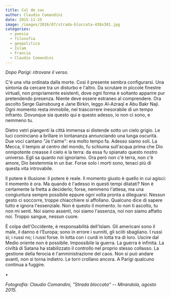 ```yaml
---
title: Cul de sac
author: Claudio Comandini                          
date: 2015-11-25                                   
image: /images/2016/07/strada-bloccata-438x381.jpg 
categories:
  - poesia
  - filosofia                                       
  - geopolitica                                     
  - Islam
  - Francia
  - Claudio Comandini    
---
```


*Dopo Parigi: ritrovare il verso.*

C'è una vita ordinata dalla morte. Così il presente sembra configurarsi. Una sintonia da cercare tra un disturbo e l'altro. Da scrutare in piccole finestre virtuali, non propriamente esistenti, dove ogni forma è soltanto apparire pur pretendendo presenza. Niente deve essere estraneo al comprendere. Ora ascolto Serge Gainsbourg e Jane Birkin, leggo Al-Azraqī e Abu Bakr Naji. Ogni momento resta immobile, nel trascorrere inesorabile di un tempo infranto. Dovunque sia questo qui e questo adesso, io non ci sono, e nemmeno tu.

Dietro vetri piangenti la città immensa si distende sotto un cielo grigio. Le luci cominciano a brillare in lontananza annunciando una lunga oscurità. Due voci cantano "Je t'aime": era molto tempo fa. Adesso siamo soli. La Mecca, il tempio al centro del mondo, fu schiuma sull'acqua prima che Dio onnipotente creasse il cielo e la terra: da essa fu spianato questo nostro universo. Egli sa quanto noi ignoriamo. Ora però non c'è terra, non c'è amore, Dio bestemmia in un bar. Forse solo i morti sono, tenaci più di questa vita introvabile.

Il potere è illusione: il potere è reale. Il momento giusto è quello in cui agisci: il momento è ora. Ma quando è l'adesso in questi tempi dilatati? Non è certamente la fretta a deciderlo; forse, nemmeno l'attesa, ma una congiuntura sempre possibile eppure ogni volta pronta a dileguarsi. Nessun gesto ci soccorre, troppe chiacchiere si affollano. Qualcuno dice di sapere tutto e ignora l'essenziale. Non è questo il momento. Io non ti ascolto, tu non mi senti. Noi siamo assenti, noi siamo l'assenza, noi non siamo affatto noi. Troppo sangue, nessun cuore.

È colpa dell'Occidente, è responsabilità dell'Islam. Gli americani sono il male, il danno è l'Europa; sono in errore i sunniti, gli sciiti sbagliano. I russi sì; i russi no; i russi forse. In lotta con i curdi in lotta tra di loro. Uscire dal Medio oriente non è possibile. Impossibile la guerra. La guerra è infinita. La civiltà di Satana ha stabilizzato il controllo nel proprio stesso collasso. La gestione della ferocia è l'amministrazione del caos. Non si può andare avanti, non si torna indietro. Le torri crollano ancora. A Parigi qualcuno continua a fuggire.

•

*Fotografia: Claudio Comandini, "Strada bloccata" -- Mirandola, agosto 2015.*
